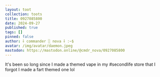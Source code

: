 ```yaml
---
layout: toot
collection: toots
title: 0927085800
date: 2024-09-27
published: true
tags: []
pinned: false
author: ⸸ commander ░ nova ⸸ :~$
avatar: /img/avatar/daemon.jpeg
mastodon: https://mastodon.online/@cmdr_nova/0927085800
---
```


It's been so long since I made a themed vape in my #secondlife store that I forgot I made a fart themed one lol
